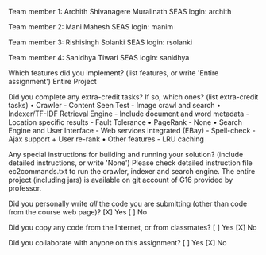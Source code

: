 Team member 1:  Archith Shivanagere Muralinath
SEAS login: archith

Team member 2:  Mani Mahesh
SEAS login: manim

Team member 3:  Rishisingh Solanki
SEAS login: rsolanki

Team member 4:  Sanidhya Tiwari
SEAS login: sanidhya


Which features did you implement? 
  (list features, or write 'Entire assignment')
Entire Project
  
Did you complete any extra-credit tasks? If so, which ones?
  (list extra-credit tasks)
• Crawler
	- Content Seen Test
	- Image crawl and search
• Indexer/TF-IDF Retrieval Engine
	- Include document and word metadata
	- Location specific results
	- Fault Tolerance
• PageRank
	- None
• Search Engine and User Interface
	- Web services integrated (EBay)
	- Spell-check
	- Ajax support + User re-rank
• Other features
	- LRU caching
	
Any special instructions for building and running your solution?
  (include detailed instructions, or write 'None')
	Please check detailed instruction file ec2commands.txt to run the crawler, indexer and search engine.
	The entire project (including jars) is available on git account of G16 provided by professor.
	
Did you personally write _all_ the code you are submitting
(other than code from the course web page)?
  [X] Yes
  [ ] No

Did you copy any code from the Internet, or from classmates?
  [ ] Yes
  [X] No

Did you collaborate with anyone on this assignment?
  [ ] Yes
  [X] No
